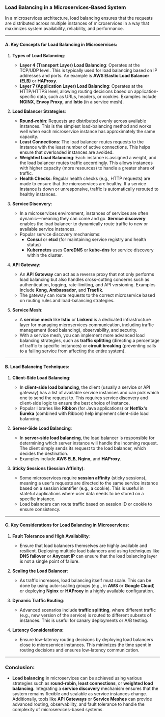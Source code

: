
### **Load Balancing in a Microservices-Based System**

In a microservices architecture, load balancing ensures that the requests are distributed across multiple instances of microservices in a way that maximizes system availability, reliability, and performance.

---

#### **A. Key Concepts for Load Balancing in Microservices:**

1. **Types of Load Balancing**:
   - **Layer 4 (Transport Layer) Load Balancing**: Operates at the TCP/UDP level. This is typically used for load balancing based on IP addresses and ports. An example is **AWS Elastic Load Balancer (ELB)** or **HAProxy**.
   - **Layer 7 (Application Layer) Load Balancing**: Operates at the HTTP/HTTPS level, allowing routing decisions based on application-specific data, such as URLs, headers, or cookies. Examples include **NGINX**, **Envoy Proxy**, and **Istio** (in a service mesh).
   
2. **Load Balancer Strategies**:
   - **Round-robin**: Requests are distributed evenly across available instances. This is the simplest load-balancing method and works well when each microservice instance has approximately the same capacity.
   - **Least Connections**: The load balancer routes requests to the instance with the least number of active connections. This helps ensure that overloaded instances are avoided.
   - **Weighted Load Balancing**: Each instance is assigned a weight, and the load balancer routes traffic accordingly. This allows instances with higher capacity (more resources) to handle a greater share of traffic.
   - **Health Checks**: Regular health checks (e.g., HTTP requests) are made to ensure that the microservices are healthy. If a service instance is down or unresponsive, traffic is automatically rerouted to healthy instances.

3. **Service Discovery**:
   - In a microservices environment, instances of services are often dynamic—meaning they can come and go. **Service discovery** enables the load balancer to dynamically route traffic to new or available service instances.
   - Popular service discovery mechanisms:
     - **Consul** or **etcd** (for maintaining service registry and health status)
     - **Kubernetes** uses **CoreDNS** or **kube-dns** for service discovery within the cluster.
   
4. **API Gateway**:
   - An **API Gateway** can act as a reverse proxy that not only performs load balancing but also handles cross-cutting concerns such as authentication, logging, rate-limiting, and API versioning. Examples include **Kong**, **Ambassador**, and **Traefik**.
   - The gateway can route requests to the correct microservice based on routing rules and load-balancing strategies.

5. **Service Mesh**:
   - A **service mesh** like **Istio** or **Linkerd** is a dedicated infrastructure layer for managing microservices communication, including traffic management (load balancing), observability, and security.
   - With a service mesh, you can implement more advanced load balancing strategies, such as **traffic splitting** (directing a percentage of traffic to specific instances) or **circuit breaking** (preventing calls to a failing service from affecting the entire system).

---

#### **B. Load Balancing Techniques:**

1. **Client-Side Load Balancing**:
   - In **client-side load balancing**, the client (usually a service or API gateway) has a list of available service instances and can pick which one to send the request to. This requires service discovery and client-side logic to ensure the best choice of instance.
   - Popular libraries like **Ribbon** (for Java applications) or **Netflix's Eureka** (combined with Ribbon) help implement client-side load balancing.

2. **Server-Side Load Balancing**:
   - In **server-side load balancing**, the load balancer is responsible for determining which server instance will handle the incoming request. The client simply sends its request to the load balancer, which decides the destination.
   - Examples include **AWS ELB**, **Nginx**, and **HAProxy**.

3. **Sticky Sessions (Session Affinity)**:
   - Some microservices require **session affinity** (sticky sessions), meaning a user’s requests are directed to the same service instance based on a session identifier (e.g., a cookie). This is useful in stateful applications where user data needs to be stored on a specific instance.
   - Load balancers can route traffic based on session ID or cookie to ensure consistency.

---

#### **C. Key Considerations for Load Balancing in Microservices:**

1. **Fault Tolerance and High Availability**:
   - Ensure that load balancers themselves are highly available and resilient. Deploying multiple load balancers and using techniques like **DNS failover** or **Anycast IP** can ensure that the load balancing layer is not a single point of failure.

2. **Scaling the Load Balancer**:
   - As traffic increases, load balancing itself must scale. This can be done by using auto-scaling groups (e.g., in **AWS** or **Google Cloud**) or deploying **Nginx** or **HAProxy** in a highly available configuration.

3. **Dynamic Traffic Routing**:
   - Advanced scenarios include **traffic splitting**, where different traffic (e.g., new version of the service) is routed to different subsets of instances. This is useful for canary deployments or A/B testing.

4. **Latency Considerations**:
   - Ensure low-latency routing decisions by deploying load balancers close to microservice instances. This minimizes the time spent in routing decisions and ensures low-latency communication.

---

### **Conclusion**:
  
- **Load balancing** in microservices can be achieved using various strategies such as **round-robin**, **least connections**, or **weighted load balancing**. Integrating a **service discovery** mechanism ensures that the system remains flexible and scalable as service instances change. Additionally, tools like **API Gateways** or **Service Meshes** can provide advanced routing, observability, and fault tolerance to handle the complexity of microservices-based systems.
